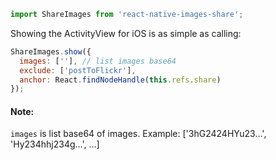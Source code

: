 
```js
import ShareImages from 'react-native-images-share';
```

Showing the ActivityView for iOS is as simple as calling:
```js
ShareImages.show({
  images: [''], // list images base64
  exclude: ['postToFlickr'],
  anchor: React.findNodeHandle(this.refs.share)
});
```
#### Note:
`images` is list base64 of images. Example: ['3hG2424HYu23...', 'Hy234hhj234g...', ...]
